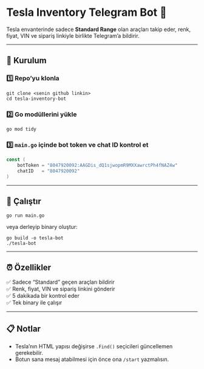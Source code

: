 # Tesla Inventory Telegram Bot 🚗

Tesla envanterinde sadece **Standard Range** olan araçları takip eder, renk, fiyat, VIN ve sipariş linkiyle birlikte Telegram’a bildirir.

---

## 🚀 Kurulum

### 1️⃣ Repo’yu klonla
```
git clone <senin github linkin>
cd tesla-inventory-bot
```

### 2️⃣ Go modüllerini yükle
```
go mod tidy
```

### 3️⃣ `main.go` içinde bot token ve chat ID kontrol et
```go
const (
	botToken = "8047920092:AAGDis_dQ1sjwopmR9MXXawrctPh4fNAZ4w"
	chatID   = "8047920092"
)
```

---

## 🏃 Çalıştır
```
go run main.go
```

veya derleyip binary oluştur:
```
go build -o tesla-bot
./tesla-bot
```

---

## ⏰ Özellikler
✅ Sadece “Standard” geçen araçları bildirir  
✅ Renk, fiyat, VIN ve sipariş linkini gönderir  
✅ 5 dakikada bir kontrol eder  
✅ Tek binary ile çalışır  

---

## 📋 Notlar
- Tesla’nın HTML yapısı değişirse `.Find()` seçicileri güncellemen gerekebilir.
- Botun sana mesaj atabilmesi için önce ona `/start` yazmalısın.
